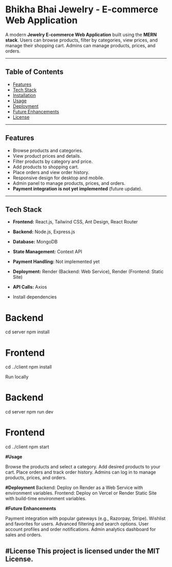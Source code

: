 # Bhikha Bhai Jewelry - E-commerce Web Application

A modern **Jewelry E-commerce Web Application** built using the **MERN stack**. Users can browse products, filter by categories, view prices, and manage their shopping cart. Admins can manage products, prices, and orders.

---

## **Table of Contents**
- [Features](#features)
- [Tech Stack](#tech-stack)
- [Installation](#installation)
- [Usage](#usage)
- [Deployment](#deployment)
- [Future Enhancements](#future-enhancements)
- [License](#license)
---

## **Features**
- Browse products and categories.
- View product prices and details.
- Filter products by category and price.
- Add products to shopping cart.
- Place orders and view order history.
- Responsive design for desktop and mobile.
- Admin panel to manage products, prices, and orders.
- **Payment integration is not yet implemented** (future update).

---

## **Tech Stack**
- **Frontend:** React.js, Tailwind CSS, Ant Design, React Router
- **Backend:** Node.js, Express.js
- **Database:** MongoDB
- **State Management:** Context API
- **Payment Handling:** Not implemented yet
- **Deployment:** Render (Backend: Web Service), Render (Frontend: Static Site)
- **API Calls:** Axios

- Install dependencies
# Backend
cd server
npm install

# Frontend
cd ../client
npm install

Run locally
# Backend
cd server
npm run dev

# Frontend
cd ../client
npm start


**#Usage**

Browse the products and select a category.
Add desired products to your cart.
Place orders and track order history.
Admins can log in to manage products, prices, and orders.

**#Deployment**
Backend: Deploy on Render as a Web Service with environment variables.
Frontend: Deploy on Vercel or Render Static Site with build-time environment variables.

**#Future Enhancements**

Payment integration with popular gateways (e.g., Razorpay, Stripe).
Wishlist and favorites for users.
Advanced filtering and search options.
User account profiles and order notifications.
Admin analytics dashboard for sales and orders.

**#License**
This project is licensed under the MIT License.
---

